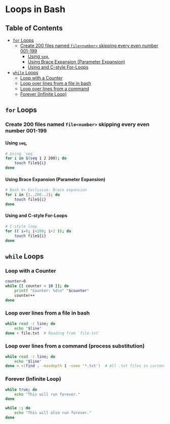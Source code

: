 # Loops in Bash

## Table of Contents
* [`for` Loops](#for-loops) 
    * [Create 200 files named `file<number>` skipping every even number 001-199](#create-200-files-named-filenumber-skipping-every-even-number-001-199) 
        * [Using `seq`,](#using-seq) 
        * [Using Brace Expansion (Parameter Expansion)](#using-brace-expansion-parameter-expansion) 
        * [Using and C-style For-Loops](#using-and-c-style-for-loops) 
* [`while` Loops](#while-loops) 
    * [Loop with a Counter](#loop-with-a-counter) 
    * [Loop over lines from a file in bash](#loop-over-lines-from-a-file-in-bash) 
    * [Loop over lines from a command](#loop-over-lines-from-a-command) 
    * [Forever (Infinite Loop)](#forever-infinite-loop) 


## `for` Loops 
### Create 200 files named `file<number>` skipping every even number 001-199  

#### Using `seq`,
```bash
# Using `seq`
for i in $(seq 1 2 200); do  
    touch file${i}
done  
```

#### Using Brace Expansion (Parameter Expansion)
```bash  
# Bash 4+ Exclusive: Brace expansion  
for i in {1..200..2}; do  
    touch file${i}
done  
```

#### Using and C-style For-Loops 
```bash
# C-style loop  
for (( i=0; i<200; i+2 )); do  
    touch file${i}
done  
```


## `while` Loops

### Loop with a Counter

```bash
counter=0
while [[ counter < 10 ]]; do
    printf "Counter: %d\n" "$counter"
    counter++
done
```

### Loop over lines from a file in bash  
```bash
while read -r line; do  
    echo "$line"  
done < file.txt  # Reading from `file.txt`
```

### Loop over lines from a command (process substitution)
```bash
while read -r line; do  
    echo "$line"  
done < <(find . -maxdepth 1 -name '*.txt')  # All .txt files in current dir  
```

### Forever (Infinite Loop)  
```bash
while true; do  
    echo "This will run forever."  
done  

while :; do
    echo "This will also run forever."
done
```




